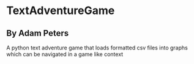 # TextAdventureGame
## By Adam Peters
A python text adventure game that loads formatted csv files into graphs which can be navigated in a game like context

